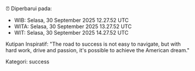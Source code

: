 ⏰ Diperbarui pada:
- WIB: Selasa, 30 September 2025 12.27.52 UTC
- WITA: Selasa, 30 September 2025 13.27.52 UTC
- WIT: Selasa, 30 September 2025 14.27.52 UTC

Kutipan Inspiratif:
"The road to success is not easy to navigate, but with hard work, drive and passion, it's possible to achieve the American dream."


Kategori: success


